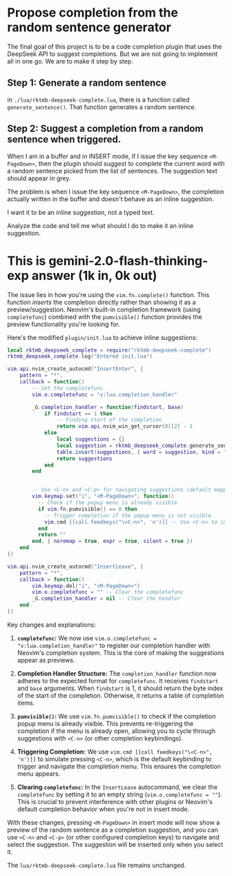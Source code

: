 # Propose completion from the random sentence generator

The final goal of this project is to be a code completion plugin that uses the DeepSeek API to suggest completions.
But we are not going to implement all in one go.
We are to make it step by step.

## Step 1: Generate a random sentence

in `./lua/rktmb-deepseek-complete.lua`, there is a function called `generate_sentence()`.
That function generates a random sentence.

## Step 2: Suggest a completion from a random sentence when triggered.

When I am in a buffer and in INSERT mode, if I issue the key sequence `<M-PageDown>`,
then the plugin should suggest to complete the current word with a random sentence 
picked from the list of sentences. The suggestion text should appear in grey.

The problem is when I issue the key sequence `<M-PageDown>`, the completion actually written in the buffer and doesn't behave as an inline suggestion.

I want it to be an inline suggestion, not a typed text.

Analyze the code and tell me what should I do to make it an inline suggestion.





# This is gemini-2.0-flash-thinking-exp answer (1k in, 0k out)

The issue lies in how you're using the `vim.fn.complete()` function.  This function *inserts* the completion directly rather than showing it as a preview/suggestion.  Neovim's built-in completion framework (using `completefunc`) combined with the `pumvisible()` function provides the preview functionality you're looking for.

Here's the modified `plugin/init.lua` to achieve inline suggestions:

```lua
local rktmb_deepseek_complete = require("rktmb-deepseek-complete")
rktmb_deepseek_complete.log("Entered init.lua")

vim.api.nvim_create_autocmd("InsertEnter", {
    pattern = "*",
    callback = function()
        -- Set the completefunc
        vim.o.completefunc = "v:lua.completion_handler"

        _G.completion_handler = function(findstart, base)
            if findstart == 1 then
                -- Finding start of the completion
                return vim.api.nvim_win_get_cursor(0)[2] - 1
            else
                local suggestions = {}
                local suggestion = rktmb_deepseek_complete.generate_sentence()
                table.insert(suggestions, { word = suggestion, kind = "random sentence", menu = "[random]", icase = 1, abbr = base })
                return suggestions
            end
        end


        -- Use <C-n> and <C-p> for navigating suggestions (default mappings)
        vim.keymap.set("i", "<M-PageDown>", function()
          -- Check if the popup menu is already visible
          if vim.fn.pumvisible() == 0 then
            -- Trigger completion if the popup menu is not visible
            vim.cmd [[call feedkeys("\<C-n>", 'n')]] -- Use <C-n> to initiate completion
          end
          return ""
        end, { noremap = true, expr = true, silent = true })
    end
})

vim.api.nvim_create_autocmd("InsertLeave", {
    pattern = "*",
    callback = function()
        vim.keymap.del("i", "<M-PageDown>")
        vim.o.completefunc = "" -- Clear the completefunc
        _G.completion_handler = nil -- Clear the handler
    end
})
```

Key changes and explanations:

1. **`completefunc`:** We now use `vim.o.completefunc = "v:lua.completion_handler"` to register our completion handler with Neovim's completion system.  This is the core of making the suggestions appear as previews.

2. **Completion Handler Structure:** The `completion_handler` function now adheres to the expected format for `completefunc`.  It receives `findstart` and `base` arguments.  When `findstart` is 1, it should return the byte index of the start of the completion. Otherwise, it returns a table of completion items.

3. **`pumvisible()`:** We use `vim.fn.pumvisible()` to check if the completion popup menu is already visible. This prevents re-triggering the completion if the menu is already open, allowing you to cycle through suggestions with `<C-n>` (or other completion keybindings).

4. **Triggering Completion:** We use `vim.cmd [[call feedkeys("\<C-n>", 'n')]]` to simulate pressing `<C-n>`, which is the default keybinding to trigger and navigate the completion menu.  This ensures the completion menu appears.

5. **Clearing `completefunc`:**  In the `InsertLeave` autocommand, we clear the `completefunc` by setting it to an empty string (`vim.o.completefunc = ""`). This is crucial to prevent interference with other plugins or Neovim's default completion behavior when you're not in insert mode.


With these changes, pressing `<M-PageDown>` in insert mode will now show a preview of the random sentence as a completion suggestion, and you can use `<C-n>` and `<C-p>` (or other configured completion keys) to navigate and select the suggestion.  The suggestion will be inserted only when you select it.



The `lua/rktmb-deepseek-complete.lua` file remains unchanged.

